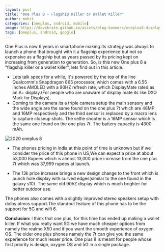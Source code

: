 ```yaml
---
layout: post
title: "One Plus 8 - Flagship Killer or Wallet Killer"
author: mohit
categories: [oneplus, android, mobile]
image: https://devskrate.github.io/assets/blog-banners/oneplus8-display.webp
tags: [oneplus, android, google]
---
```


One Plus is now 6 years in smartphone making.Its strategy was always to launch a phone that brought with it a flagship experience but not so expensive as a flagship but as years passed by its pricing
kept on increasing from generation to generation. So, is this new One plus 8 a "flagship killer or a wallet killer", lets find out in this article.

- Lets talk specs for a while, it's powered by the top of the line Qualcomm's Snapdragon 865 processor, which comes with a 6.55 inches AMOLED with a 90HZ refresh rate, which DisplayMate rated as an A+ display.(For people who are unaware of display mate its like DXO Mark for Displays).
- Coming to the camera its a triple camera setup the main sensory and the wide angle are the same found on the one plus 7t which are 48MP and 16MP respectively and the third sensor is replaced by a macro lens to capture closeup shots. The selfie shooter is a 16MP sensor which is the same one found on the one plus 7t. The battery capacity is 4300 mAh.

![2020 oneplus 8 ](https://devskrate.github.io/assets/images/oneplus/oneplus8-f-b.webp)

- The phones pricing in India at this point of time is unknown but if we consider the price of
  this phone in US,We can expect a price at about 53,000 Rupees which is almost 13,000 price increase from the one plus 7t which was 37,999 rupees at launch.

- The 13k price increase brings a new design change to the front which is punch hole display with curved edges(similar to the one found in the galaxy s10). The same old 90hZ display which is much brighter for better outdoor use.

The phones also comes with a slightly improved stereo speakers setup with dolby atmos support.The standout feature of this phone has to be the support for 5G and wifi 6.

**Conclusion:** I think that one plus, for this time has ended up making a wallet killer. If what you really want 5G we have much cheaper options from namely the realme X50 and if you want the smooth experience of oxygen OS. The older one plus phones namely the 7t can give you the same experience for much lesser price. One plus 8 is meant for people whose first priority is design, oxygen OS and 5G in a single package.
